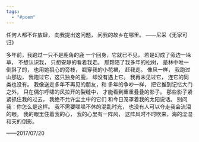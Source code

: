```yaml
---
tags:
  - "#poem"
---
```

任何人都不许放肆，
          向我提出这问题，
          问我的故乡在哪里。
          ——尼采《无家可归》

多年前，我跑过一只不是鹿角的鹿
一个回身，它就已不见，
若是幻成了旁边一垛草，
不想认识我，
只想安静的看着我走。
那颗陪了我多年的松树，
是林中唯一倒斜了的，
也用她狠心的旁枝，
戳穿我的小花裙，
赶我走。
像风一样，
我跑过山那边，
我跑过它，这只独身的鹿，
却没有遇上它。
我再未见过它，
连它的同类也没有。
我像送走多年不再见的朋友，和
多年的争吵一样，
把它推到记忆大门之外，
只在偶尔呼啸的风拉开的裂缝中，
才能看到重重叠叠的影子。
那些影子紧紧抓住我的过去，
我绝不允许尘土中的它们
和今日笼罩着我的太阳说话。
别问我：你怎么是这样。
我不需要喋喋不休的混乱时光，
也没有人可以夺走我会流泪的眼。
我的眼里住着我的心，
我的心里有一阵风，
这阵风时不时吹来，海的涩湿
和天的倒影。

——2017/07/20
